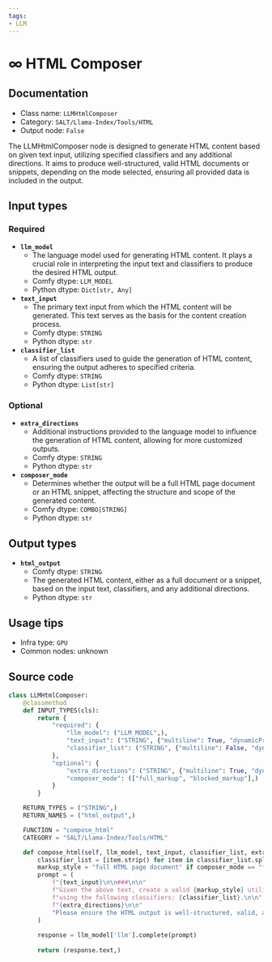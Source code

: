 ```yaml
---
tags:
- LLM
---
```


# ∞ HTML Composer
## Documentation
- Class name: `LLMHtmlComposer`
- Category: `SALT/Llama-Index/Tools/HTML`
- Output node: `False`

The LLMHtmlComposer node is designed to generate HTML content based on given text input, utilizing specified classifiers and any additional directions. It aims to produce well-structured, valid HTML documents or snippets, depending on the mode selected, ensuring all provided data is included in the output.
## Input types
### Required
- **`llm_model`**
    - The language model used for generating HTML content. It plays a crucial role in interpreting the input text and classifiers to produce the desired HTML output.
    - Comfy dtype: `LLM_MODEL`
    - Python dtype: `Dict[str, Any]`
- **`text_input`**
    - The primary text input from which the HTML content will be generated. This text serves as the basis for the content creation process.
    - Comfy dtype: `STRING`
    - Python dtype: `str`
- **`classifier_list`**
    - A list of classifiers used to guide the generation of HTML content, ensuring the output adheres to specified criteria.
    - Comfy dtype: `STRING`
    - Python dtype: `List[str]`
### Optional
- **`extra_directions`**
    - Additional instructions provided to the language model to influence the generation of HTML content, allowing for more customized outputs.
    - Comfy dtype: `STRING`
    - Python dtype: `str`
- **`composer_mode`**
    - Determines whether the output will be a full HTML page document or an HTML snippet, affecting the structure and scope of the generated content.
    - Comfy dtype: `COMBO[STRING]`
    - Python dtype: `str`
## Output types
- **`html_output`**
    - Comfy dtype: `STRING`
    - The generated HTML content, either as a full document or a snippet, based on the input text, classifiers, and any additional directions.
    - Python dtype: `str`
## Usage tips
- Infra type: `GPU`
- Common nodes: unknown


## Source code
```python
class LLMHtmlComposer:
    @classmethod
    def INPUT_TYPES(cls):
        return {
            "required": {
                "llm_model": ("LLM_MODEL",),
                "text_input": ("STRING", {"multiline": True, "dynamicPrompts": False, "placeholder": "Data..."}),
                "classifier_list": ("STRING", {"multiline": False, "dynamicPrompts": False}),
            },
            "optional": {
                "extra_directions": ("STRING", {"multiline": True, "dynamicPrompts": False, "placeholder": "Extra directions for the LLM to follow..."}),
                "composer_mode": (["full_markup", "blocked_markup"],)
            }
        }

    RETURN_TYPES = ("STRING",)
    RETURN_NAMES = ("html_output",)

    FUNCTION = "compose_html"
    CATEGORY = "SALT/Llama-Index/Tools/HTML"

    def compose_html(self, llm_model, text_input, classifier_list, extra_directions="", composer_mode="full_markup"):
        classifier_list = [item.strip() for item in classifier_list.split(",") if item.strip()]
        markup_style = "full HTML page document" if composer_mode == "full_markup" else "HTML snippet (without html, head, body or any extraneous containers)"
        prompt = (
            f"{text_input}\n\n###\n\n"
            f"Given the above text, create a valid {markup_style} utilizing *all* of the data, intact; "
            f"using the following classifiers: {classifier_list}.\n\n"
            f"{extra_directions}\n\n"
            "Please ensure the HTML output is well-structured, valid, and does not omit any data."
        )
        
        response = llm_model['llm'].complete(prompt)
        
        return (response.text,)

```
